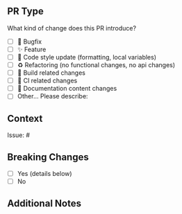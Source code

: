 ## PR Type

What kind of change does this PR introduce?

<!-- Please check the one that applies to this PR using "x". -->

- [ ] 🐛 Bugfix
- [ ] ✨ Feature
- [ ] 🎨 Code style update (formatting, local variables)
- [ ] ♻️ Refactoring (no functional changes, no api changes)
- [ ] 👷 Build related changes
- [ ] 💚 CI related changes
- [ ] 📝 Documentation content changes
- [ ] Other... Please describe:

## Context
<!-- Include relevant issue numbers, screenshots, or additional context -->
Issue: #

## Breaking Changes
<!-- If your PR introduces breaking changes, describe the impact and upgrade path -->
- [ ] Yes (details below)
- [ ] No

## Additional Notes
<!-- Optional section for any other relevant information -->
